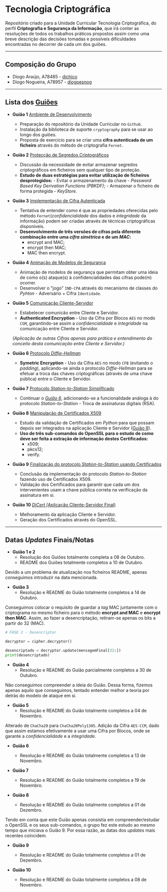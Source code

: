# Tecnologia Criptográfica
Repositório criado para a Unidade Curricular Tecnologia Criptográfica, do perfil **Criptografia e Segurança da Informação**, que irá conter as resoluções de todos os trabalhos práticos propostos assim como uma breve descrição das decisões tomadas e possíveis dificuldades encontradas no decorrer de cada um dos guiões.

---

## **Composição do Grupo**
* Diogo Araújo, A78485 - [dichico](https://github.com/dichico)
* Diogo Nogueira, A78957 - [diogoesnog](https://github.com/diogoesnog)

---

## Lista dos [**Guiões**](https://github.com/uminho-miei-crypto/1920-TC/blob/master/doc/guioes.md)

- **Guião 1** [Ambiente de Desenvolvimento](https://github.com/uminho-miei-crypto/1920-G9/tree/master/Gui%C3%B5es/G1) 

	- Preparação do repositório da Unidade Curricular no ```Github```.
	- Instalação da biblioteca de suporte ```cryptography``` para se usar ao longo dos guiões.
	- Proposta de exercício para se criar uma **cifra autenticada de um ficheiro** através do método de criptografia ```Fernet```.

- **Guião 2** [Protecção de Segredos Criptográficos](https://github.com/uminho-miei-crypto/1920-G9/tree/master/Gui%C3%B5es/G2)

  - Discussão da necessidade de evitar armazenar segredos criptográficos em ficheiros sem qualquer tipo de proteção.
  - **Estudo de duas estratégias para evitar utilização de ficheiros desprotegidos:**
		- Evitar o armazenamento da chave - *Password Based Key Derivation Functions (PBKDF)*;
		- Armazenar o ficheiro de forma protegida - *KeyStore*.

- **Guião 3** [Implementação de Cifra Autenticada](https://github.com/uminho-miei-crypto/1920-G9/tree/master/Gui%C3%B5es/G3)

	- Tentativa de entender como é que as propriedades oferecidas pelo método ```Fernet```(*confidencialidade* dos dados e *integridade* da informação) podem ser criadas através de técnicas criptográficas disponíveis.
	- **Desenvolvimento de três versões de cifras pela diferente combinação entre uma *cifra simétrica* e de um *MAC*:**
		- encrypt and MAC;
		- encrypt then MAC;
		- MAC then encrypt.

- **Guião 4** [Animação de Modelos de Segurança](https://github.com/uminho-miei-crypto/1920-G9/tree/master/Gui%C3%B5es/G4)

	- Animação de modelos de segurança que permitam obter uma ideia de como o(s) ataque(s) à  confidencialidades das cifras pode(m) ocorrer.
	- Desenvolver o "jogo" ```IND-CPA``` através do mecanismo de classes do *Pyhton* - Adversário + Cifra ```Identidade```.

- **Guião 5** [Comunicação Cliente-Servidor](https://github.com/uminho-miei-crypto/1920-G9/tree/master/Gui%C3%B5es/G5)

    - Estabelecer comunicão entre Cliente e Servidor.
    - **Authenticated Encryption** - Uso da Cifra por Blocos ```AES``` no modo ```CGM```, garantindo-se assim a *confidencialidade* e *integridade* na comunicação entre Cliente e Servidor.

    *(Aplicação de outras Cifras apenas para prática e entendimento do conceito desta comunicação entre Cliente e Servidor.)*

- **Guião 6** [Protocolo *Diffie-Hellman*](https://github.com/uminho-miei-crypto/1920-G9/tree/master/Gui%C3%B5es/G6)

	- **Symetric Encryption** - Uso da Cifra ```AES``` no modo ```CFB``` (evitando o *padding*), aplicando-se ainda o protocolo *Diffie-Hellman* para se efetuar a troca das chaves criptográficas (através de uma chave pública) entre o Cliente e Servidor.

- **Guião 7** [Protocolo *Station-to-Station* Simplificado](https://github.com/uminho-miei-crypto/1920-G9/tree/master/Gui%C3%B5es/G7)
  
	- Continuar o [*Guião 6*](https://github.com/uminho-miei-crypto/1920-G9/tree/master/Gui%C3%B5es/G6), adicionando-se a funcionalidade análoga à do protocolo *Station-to-Station* - Troca de assinaturas digitais (RSA).
  
- **Guião 8** [Manipulação de Certificados X509](https://github.com/uminho-miei-crypto/1920-G9/tree/master/Guiões/G8)

	- Estudo da validação de Certificados em *Python* para que possam depois ser integrados na aplicação Cliente e Servidor ([Guião 9](https://github.com/uminho-miei-crypto/1920-G9/tree/master/Guiões/G9)).
	- **Uso de três sub-comandos do OpenSSL para o estudo de como deve ser feita a extração de informação destes Certificados:**
		- x509;
		- pkcs12;
		- verify.

- **Guião 9** [Finalização do protocolo *Station-to-Station* usando Certificados](https://github.com/uminho-miei-crypto/1920-G9/tree/master/Guiões/G9)

	- Conclusão da implementação do protocolo *Station-to-Station* fazendo uso de Certificados X509.
	- Validação dos Certificados para garantir que cada um dos intervenientes usam a chave pública correta na verificação da assinatura em si.

- **Guião 10** [*DiCert* (Aplicação Cliente-Servidor Final)](https://github.com/uminho-miei-crypto/1920-G9/tree/master/Gui%C3%B5es/G10)

	- Melhoramento da aplicação Cliente e Servidor.
	- Geração dos Certificados através do OpenSSL.
---

## **Datas *Updates* Finais/Notas**

- **Guião 1 e 2**
  - Resolução dos Guiões totalmente completa a 08 de Outubro.
  - README dos Guiões totalmente completos a 10 de Outubro. 

Devido a um problema de atualização nos ficheiros README, apenas conseguimos introduzir na data mencionada.

- **Guião 3**
  - Resolução e README do Guião totalmente completos a 14 de Outubro.

Conseguimos colocar o requisito de guardar a *tag* MAC juntamente com o criptograma no mesmo ficheiro para o método **encrypt and MAC** e **encrypt then MAC**. Assim, ao fazer a desencriptação, retiram-se apenas os bits a partir do 32 (MAC).

```python
# FASE 2 - Desencriptar

decryptor = cipher.decryptor()

desencriptado = decryptor.update(mensagemFinal[32:])
print(desencriptado)
```
- **Guião 4**
  - Resolução e README do Guião parcialmente completos a 30 de Outubro.

Não conseguimos compreender a ideia do Guião. Dessa forma, fizemos apenas aquilo que conseguimos, tentado entender melhor a teoria por detrás do modelo de ataque em si.

- **Guião 5**
  - Resolução e README do Guião totalmente completos a 04 de Novembro.

Alterado de ```ChaCha20``` para ```ChaCha20Poly1305```. Adição da Cifra ```AES-CCM```, dado que assim estamos efetivamente a usar uma Cifra por Blocos, onde se garante a *confidencialidade* e a *integridade*.

- **Guião 6**
  - Resolução e README do Guião totalmente completos a 13 de Novembro.

- **Guião 7**
  - Resolução e README do Guião totalmente completos a 19 de Novembro.

- **Guião 8**
  - Resolução e README do Guião totalmente completos a 01 de Dezembro.


Tendo em conta que este Guião apenas consistia em compreender/estudar o OpenSSL e os seus sub-comandos, o grupo fez este estudo ao mesmo tempo que iniciava o Guião 9. Por essa razão, as datas dos *updates* mais recentes coincidem.

- **Guião 9**
  - Resolução e README do Guião totalmente completos a 01 de Dezembro.

- **Guião 10**
  - Resolução e README do Guião totalmente completos a 08 de Novembro.
